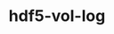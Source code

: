 ---
title: "hdf5-vol-log"
layout: cache
categories: [package, v0.22.0]
meta: {"versions": ["1.4.0"], "compilers": ["cce@=15.0.1", "gcc@=10.3.0", "gcc@=11.1.0", "gcc@=11.4.0", "gcc@=9.4.0", "oneapi@=2024.0.0"], "oss": ["rhel8", "sle_hpc15", "ubuntu20.04", "ubuntu22.04"], "platforms": ["linux"], "targets": ["neoverse_v1", "neoverse_v2", "ppc64le", "x86_64_v3", "x86_64_v4", "zen4"], "stacks": ["data-vis-sdk", "e4s", "e4s-cray-rhel", "e4s-cray-sles", "e4s-neoverse-v2", "e4s-neoverse_v1", "e4s-oneapi", "e4s-power", "e4s-rocm-external", "root"], "num_specs": 12, "num_specs_by_stack": {"root": 12, "e4s-cray-rhel": 1, "e4s-cray-sles": 1, "e4s-power": 2, "data-vis-sdk": 1, "e4s-neoverse_v1": 2, "e4s-neoverse-v2": 2, "e4s-rocm-external": 1, "e4s": 1, "e4s-oneapi": 1}}
spec_details: [{"hash": "orr7ucwm25kjnmtyzfpm62zudgxjp45j", "compiler": "cce@=15.0.1", "versions": ["1.4.0"], "os": "rhel8", "platform": "linux", "target": "zen4", "variants": ["build_system=autotools"], "stacks": ["root", "e4s-cray-rhel"], "size": "-", "tarball": "https://binaries.spack.io/releases/v0.22.0/build_cache/linux-rhel8-zen4/cce-15.0.1/hdf5-vol-log-1.4.0/linux-rhel8-zen4-cce-15.0.1-hdf5-vol-log-1.4.0-orr7ucwm25kjnmtyzfpm62zudgxjp45j.spack"}, {"hash": "ykeynsdmegegfljd6f25eaokllvx5j6h", "compiler": "gcc@=10.3.0", "versions": ["1.4.0"], "os": "sle_hpc15", "platform": "linux", "target": "x86_64_v4", "variants": ["build_system=autotools"], "stacks": ["e4s-cray-sles", "root"], "size": "-", "tarball": "https://binaries.spack.io/releases/v0.22.0/build_cache/linux-sle_hpc15-x86_64_v4/gcc-10.3.0/hdf5-vol-log-1.4.0/linux-sle_hpc15-x86_64_v4-gcc-10.3.0-hdf5-vol-log-1.4.0-ykeynsdmegegfljd6f25eaokllvx5j6h.spack"}, {"hash": "dbrdsvvy4qxfy2eycgovxfla3gvpz2i6", "compiler": "gcc@=9.4.0", "versions": ["1.4.0"], "os": "ubuntu20.04", "platform": "linux", "target": "ppc64le", "variants": ["build_system=autotools"], "stacks": ["root", "e4s-power"], "size": "-", "tarball": "https://binaries.spack.io/releases/v0.22.0/build_cache/linux-ubuntu20.04-ppc64le/gcc-9.4.0/hdf5-vol-log-1.4.0/linux-ubuntu20.04-ppc64le-gcc-9.4.0-hdf5-vol-log-1.4.0-dbrdsvvy4qxfy2eycgovxfla3gvpz2i6.spack"}, {"hash": "ugju6yjbjhboxslk7gklx5ureruf4lsp", "compiler": "gcc@=9.4.0", "versions": ["1.4.0"], "os": "ubuntu20.04", "platform": "linux", "target": "ppc64le", "variants": ["build_system=autotools"], "stacks": ["root", "e4s-power"], "size": "-", "tarball": "https://binaries.spack.io/releases/v0.22.0/build_cache/linux-ubuntu20.04-ppc64le/gcc-9.4.0/hdf5-vol-log-1.4.0/linux-ubuntu20.04-ppc64le-gcc-9.4.0-hdf5-vol-log-1.4.0-ugju6yjbjhboxslk7gklx5ureruf4lsp.spack"}, {"hash": "6fa4jkwimdzc7rpyizbb7pt7t4wdykoz", "compiler": "gcc@=11.1.0", "versions": ["1.4.0"], "os": "ubuntu20.04", "platform": "linux", "target": "x86_64_v3", "variants": ["build_system=autotools"], "stacks": ["data-vis-sdk", "root"], "size": "-", "tarball": "https://binaries.spack.io/releases/v0.22.0/build_cache/linux-ubuntu20.04-x86_64_v3/gcc-11.1.0/hdf5-vol-log-1.4.0/linux-ubuntu20.04-x86_64_v3-gcc-11.1.0-hdf5-vol-log-1.4.0-6fa4jkwimdzc7rpyizbb7pt7t4wdykoz.spack"}, {"hash": "ziv3owb2obuqhbeu4ibklmmxsqwxj7fq", "compiler": "gcc@=11.4.0", "versions": ["1.4.0"], "os": "ubuntu22.04", "platform": "linux", "target": "neoverse_v1", "variants": ["build_system=autotools"], "stacks": ["e4s-neoverse_v1", "root"], "size": "-", "tarball": "https://binaries.spack.io/releases/v0.22.0/build_cache/linux-ubuntu22.04-neoverse_v1/gcc-11.4.0/hdf5-vol-log-1.4.0/linux-ubuntu22.04-neoverse_v1-gcc-11.4.0-hdf5-vol-log-1.4.0-ziv3owb2obuqhbeu4ibklmmxsqwxj7fq.spack"}, {"hash": "vn3o42ckry6xn6cvwbi6abuff3arhroe", "compiler": "gcc@=11.4.0", "versions": ["1.4.0"], "os": "ubuntu22.04", "platform": "linux", "target": "neoverse_v1", "variants": ["build_system=autotools"], "stacks": ["e4s-neoverse_v1", "root"], "size": "-", "tarball": "https://binaries.spack.io/releases/v0.22.0/build_cache/linux-ubuntu22.04-neoverse_v1/gcc-11.4.0/hdf5-vol-log-1.4.0/linux-ubuntu22.04-neoverse_v1-gcc-11.4.0-hdf5-vol-log-1.4.0-vn3o42ckry6xn6cvwbi6abuff3arhroe.spack"}, {"hash": "l56dkik4s52cutf4wb25odsrhyubyleg", "compiler": "gcc@=11.4.0", "versions": ["1.4.0"], "os": "ubuntu22.04", "platform": "linux", "target": "neoverse_v2", "variants": ["build_system=autotools"], "stacks": ["e4s-neoverse-v2", "root"], "size": "-", "tarball": "https://binaries.spack.io/releases/v0.22.0/build_cache/linux-ubuntu22.04-neoverse_v2/gcc-11.4.0/hdf5-vol-log-1.4.0/linux-ubuntu22.04-neoverse_v2-gcc-11.4.0-hdf5-vol-log-1.4.0-l56dkik4s52cutf4wb25odsrhyubyleg.spack"}, {"hash": "mubm6z5llhjo5rz4rb2ebabrwvbjq2in", "compiler": "gcc@=11.4.0", "versions": ["1.4.0"], "os": "ubuntu22.04", "platform": "linux", "target": "neoverse_v2", "variants": ["build_system=autotools"], "stacks": ["e4s-neoverse-v2", "root"], "size": "-", "tarball": "https://binaries.spack.io/releases/v0.22.0/build_cache/linux-ubuntu22.04-neoverse_v2/gcc-11.4.0/hdf5-vol-log-1.4.0/linux-ubuntu22.04-neoverse_v2-gcc-11.4.0-hdf5-vol-log-1.4.0-mubm6z5llhjo5rz4rb2ebabrwvbjq2in.spack"}, {"hash": "cltaellqtvczyr3s42emao63rncpgcnl", "compiler": "gcc@=11.4.0", "versions": ["1.4.0"], "os": "ubuntu22.04", "platform": "linux", "target": "x86_64_v3", "variants": ["build_system=autotools"], "stacks": ["root", "e4s-rocm-external"], "size": "-", "tarball": "https://binaries.spack.io/releases/v0.22.0/build_cache/linux-ubuntu22.04-x86_64_v3/gcc-11.4.0/hdf5-vol-log-1.4.0/linux-ubuntu22.04-x86_64_v3-gcc-11.4.0-hdf5-vol-log-1.4.0-cltaellqtvczyr3s42emao63rncpgcnl.spack"}, {"hash": "nx2lezfm2aomb4rzy3kpuigtpfsure5r", "compiler": "gcc@=11.4.0", "versions": ["1.4.0"], "os": "ubuntu22.04", "platform": "linux", "target": "x86_64_v3", "variants": ["build_system=autotools"], "stacks": ["e4s", "root"], "size": "-", "tarball": "https://binaries.spack.io/releases/v0.22.0/build_cache/linux-ubuntu22.04-x86_64_v3/gcc-11.4.0/hdf5-vol-log-1.4.0/linux-ubuntu22.04-x86_64_v3-gcc-11.4.0-hdf5-vol-log-1.4.0-nx2lezfm2aomb4rzy3kpuigtpfsure5r.spack"}, {"hash": "aoiviv7gy2fayuhq2qxaw7hlvihqhsr7", "compiler": "oneapi@=2024.0.0", "versions": ["1.4.0"], "os": "ubuntu22.04", "platform": "linux", "target": "x86_64_v3", "variants": ["build_system=autotools"], "stacks": ["root", "e4s-oneapi"], "size": "-", "tarball": "https://binaries.spack.io/releases/v0.22.0/build_cache/linux-ubuntu22.04-x86_64_v3/oneapi-2024.0.0/hdf5-vol-log-1.4.0/linux-ubuntu22.04-x86_64_v3-oneapi-2024.0.0-hdf5-vol-log-1.4.0-aoiviv7gy2fayuhq2qxaw7hlvihqhsr7.spack"}]
---